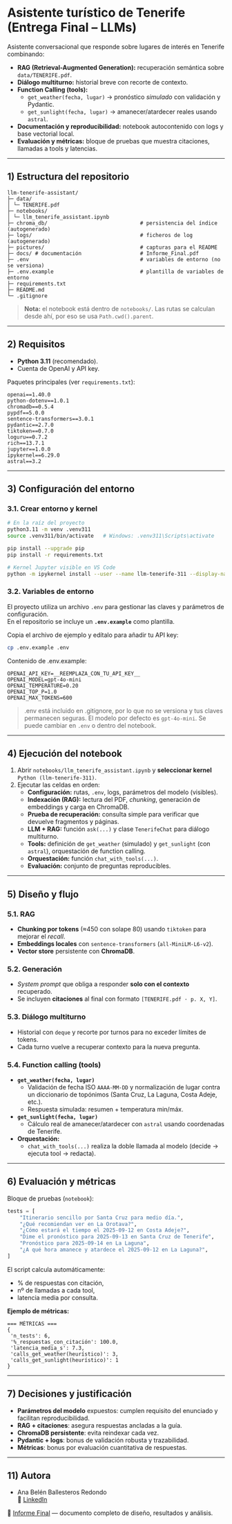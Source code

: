 # Asistente turístico de Tenerife (Entrega Final – LLMs)

Asistente conversacional que responde sobre lugares de interés en Tenerife combinando:

- **RAG (Retrieval-Augmented Generation):** recuperación semántica sobre `data/TENERIFE.pdf`.
- **Diálogo multiturno:** historial breve con recorte de contexto.
- **Function Calling (tools):**
  - `get_weather(fecha, lugar)` → pronóstico *simulado* con validación y Pydantic.
  - `get_sunlight(fecha, lugar)` → amanecer/atardecer reales usando `astral`.
- **Documentación y reproducibilidad:** notebook autocontenido con logs y base vectorial local.
- **Evaluación y métricas:** bloque de pruebas que muestra citaciones, llamadas a tools y latencias.

---

## 1) Estructura del repositorio

```
llm-tenerife-assistant/
├─ data/
│ └─ TENERIFE.pdf
├─ notebooks/
│ └─ llm_tenerife_assistant.ipynb
├─ chroma_db/                              # persistencia del índice (autogenerado)
├─ logs/                                   # ficheros de log (autogenerado)
├─ pictures/                               # capturas para el README
├─ docs/ # documentación                   # Informe_Final.pdf
├─ .env                                    # variables de entorno (no se versiona)
├─ .env.example                            # plantilla de variables de entorno
├─ requirements.txt
├─ README.md
└─ .gitignore
```

> **Nota:** el notebook está dentro de `notebooks/`. Las rutas se calculan desde ahí, por eso se usa `Path.cwd().parent`.

---

## 2) Requisitos

- **Python 3.11** (recomendado).
- Cuenta de OpenAI y API key.

Paquetes principales (ver `requirements.txt`):

```
openai==1.40.0
python-dotenv==1.0.1
chromadb==0.5.4
pypdf==5.0.0
sentence-transformers==3.0.1
pydantic==2.7.0
tiktoken==0.7.0
loguru==0.7.2
rich==13.7.1
jupyter==1.0.0
ipykernel==6.29.0
astral==3.2
```

---

## 3) Configuración del entorno

### 3.1. Crear entorno y kernel

```bash
# En la raíz del proyecto
python3.11 -m venv .venv311
source .venv311/bin/activate   # Windows: .venv311\Scripts\activate

pip install --upgrade pip
pip install -r requirements.txt

# Kernel Jupyter visible en VS Code
python -m ipykernel install --user --name llm-tenerife-311 --display-name "Python (llm-tenerife-311)"
```

### 3.2. Variables de entorno

El proyecto utiliza un archivo `.env` para gestionar las claves y parámetros de configuración.  
En el repositorio se incluye un **`.env.example`** como plantilla.

Copia el archivo de ejemplo y edítalo para añadir tu API key:

```bash
cp .env.example .env
```
Contenido de .env.example:
```
OPENAI_API_KEY=__REEMPLAZA_CON_TU_API_KEY__
OPENAI_MODEL=gpt-4o-mini
OPENAI_TEMPERATURE=0.20
OPENAI_TOP_P=1.0
OPENAI_MAX_TOKENS=600
```
> .env está incluido en .gitignore, por lo que no se versiona y tus claves permanecen seguras.
El modelo por defecto es `gpt-4o-mini`. Se puede cambiar en `.env` o dentro del notebook.

---

## 4) Ejecución del notebook

1. Abrir `notebooks/llm_tenerife_assistant.ipynb` y **seleccionar kernel** `Python (llm-tenerife-311)`.
2. Ejecutar las celdas en orden:
   - **Configuración:** rutas, `.env`, logs, parámetros del modelo (visibles).
   - **Indexación (RAG):** lectura del PDF, *chunking*, generación de embeddings y carga en ChromaDB.
   - **Prueba de recuperación:** consulta simple para verificar que devuelve fragmentos y páginas.
   - **LLM + RAG:** función `ask(...)` y clase `TenerifeChat` para diálogo multiturno.
   - **Tools:** definición de `get_weather` (simulado) y `get_sunlight` (con `astral`), orquestación de function calling.
   - **Orquestación:** función `chat_with_tools(...)`.
   - **Evaluación:** conjunto de preguntas reproducibles.

---

## 5) Diseño y flujo

### 5.1. RAG
- **Chunking por tokens** (≈450 con solape 80) usando `tiktoken` para mejorar el *recall*.
- **Embeddings locales** con `sentence-transformers` (`all-MiniLM-L6-v2`).
- **Vector store** persistente con **ChromaDB**.

### 5.2. Generación
- *System prompt* que obliga a responder **solo con el contexto** recuperado.
- Se incluyen **citaciones** al final con formato `[TENERIFE.pdf · p. X, Y]`.

### 5.3. Diálogo multiturno
- Historial con `deque` y recorte por turnos para no exceder límites de tokens.
- Cada turno vuelve a recuperar contexto para la nueva pregunta.

### 5.4. Function calling (tools)
- **`get_weather(fecha, lugar)`**  
  - Validación de fecha ISO `AAAA-MM-DD` y normalización de lugar contra un diccionario de topónimos (Santa Cruz, La Laguna, Costa Adeje, etc.).  
  - Respuesta simulada: resumen + temperatura min/máx.
- **`get_sunlight(fecha, lugar)`**  
  - Cálculo real de amanecer/atardecer con `astral` usando coordenadas de Tenerife.  
- **Orquestación:**  
  - `chat_with_tools(...)` realiza la doble llamada al modelo (decide → ejecuta tool → redacta).  

---

## 6) Evaluación y métricas

Bloque de pruebas (`notebook`):

```python
tests = [
    "Itinerario sencillo por Santa Cruz para medio día.",
    "¿Qué recomiendan ver en La Orotava?",
    "¿Cómo estará el tiempo el 2025-09-12 en Costa Adeje?",
    "Dime el pronóstico para 2025-09-13 en Santa Cruz de Tenerife",
    "Pronóstico para 2025-09-14 en La Laguna",
    "¿A qué hora amanece y atardece el 2025-09-12 en La Laguna?",
]
```

El script calcula automáticamente:
- % de respuestas con citación,
- nº de llamadas a cada tool,
- latencia media por consulta.

**Ejemplo de métricas:**

```
=== MÉTRICAS ===
{
 'n_tests': 6,
 '%_respuestas_con_citación': 100.0,
 'latencia_media_s': 7.3,
 'calls_get_weather(heurístico)': 3,
 'calls_get_sunlight(heurístico)': 1
}
```

---

## 7) Decisiones y justificación

- **Parámetros del modelo** expuestos: cumplen requisito del enunciado y facilitan reproducibilidad.
- **RAG + citaciones**: asegura respuestas ancladas a la guía.
- **ChromaDB persistente**: evita reindexar cada vez.
- **Pydantic + logs**: bonus de validación robusta y trazabilidad.
- **Métricas**: bonus por evaluación cuantitativa de respuestas.

---

## 11) Autora  

* Ana Belén Ballesteros Redondo  
  🔗 [LinkedIn](https://www.linkedin.com/in/ana-belén-ballesteros-redondo/)  


📑 [Informe Final](docs/Informe_Final.pdf) — documento completo de diseño, resultados y análisis.

